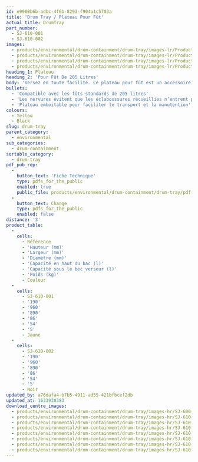 ```yaml
---
id: e9980b6b-adbc-4f6b-8293-f904a1c5703a
title: 'Drum Tray / Plateau Pour Fût'
actual_title: DrumTray
part_number:
  - SJ-610-001
  - SJ-610-002
images:
  - products/environmental/drum-containment/drum-tray/images-lr/Product_Image_776x776_(518x518_focus_area)-SJ-610-001_01.jpg
  - products/environmental/drum-containment/drum-tray/images-lr/Product_Image_776x776_(518x518_focus_area)-SJ-610-001_02.jpg
  - products/environmental/drum-containment/drum-tray/images-lr/Product_Image_776x776_(518x518_focus_area)-SJ-610-002_01.jpg
  - products/environmental/drum-containment/drum-tray/images-lr/Product_Image_776x776_(518x518_focus_area)-SJ-610-002_02.jpg
heading_1: Plateau
heading_2: 'Pour Fût De 205 Litres'
body: 'Versez en toute facilité. Ce plateau pour fût est un accessoire idéal pour minimiser les éclaboussures et réduire les gaspillages lorsque vous remplissez vos fûts.'
bullets:
  - 'Compatible avec les fûts standards de 205 litres'
  - 'Les nervures évitent que les éclaboussures recueillies n’entrent pas en contact avec le fond du fût.'
  - 'Plateau emboitable pour faciliter le transport et la manutention'
colours:
  - Yellow
  - Black
slug: drum-tray
parent_category:
  - environmental
sub_categories:
  - drum-containment
sortable_category:
  - drum-tray
pdf_pub_rep:
  -
    button_text: 'Fiche Technique'
    type: pdfs_for_the_public
    enabled: true
    public_file: products/environmental/drum-containment/drum-tray/pdf-hr/EV-Drum-Tray-TD_FR.pdf
  -
    button_text: Change
    type: pdfs_for_the_public
    enabled: false
distance: '3'
product_table:
  -
    cells:
      - Référence
      - 'Hauteur (mm)'
      - 'Largeur (mm)'
      - 'Diamètre (mm)'
      - 'Capacité en haut du bac (l)'
      - 'Capacité sous le bec verseur (l)'
      - 'Poids (kg)'
      - Couleur
  -
    cells:
      - SJ-610-001
      - '190'
      - '960'
      - '890'
      - '86'
      - '54'
      - '5'
      - Jaune
  -
    cells:
      - SJ-610-002
      - '190'
      - '960'
      - '890'
      - '86'
      - '54'
      - '5'
      - Noir
updated_by: a76dafa4-b7b5-4911-ad55-421bfbcef2db
updated_at: 1633938383
download_centre_images:
  - products/environmental/drum-containment/drum-tray/images-hr/SJ-600-002_01.jpg
  - products/environmental/drum-containment/drum-tray/images-hr/SJ-610-001_01.jpg
  - products/environmental/drum-containment/drum-tray/images-hr/SJ-610-001_02.jpg
  - products/environmental/drum-containment/drum-tray/images-hr/SJ-610-001_03.jpg
  - products/environmental/drum-containment/drum-tray/images-hr/SJ-610-001_04.jpg
  - products/environmental/drum-containment/drum-tray/images-hr/SJ-610-002_02.jpg
  - products/environmental/drum-containment/drum-tray/images-hr/SJ-610-002_03.jpg
  - products/environmental/drum-containment/drum-tray/images-hr/SJ-610-002_04.jpg
---
```

